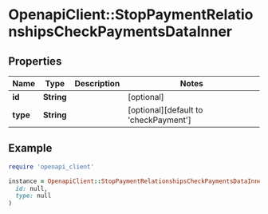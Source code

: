 # OpenapiClient::StopPaymentRelationshipsCheckPaymentsDataInner

## Properties

| Name | Type | Description | Notes |
| ---- | ---- | ----------- | ----- |
| **id** | **String** |  | [optional] |
| **type** | **String** |  | [optional][default to &#39;checkPayment&#39;] |

## Example

```ruby
require 'openapi_client'

instance = OpenapiClient::StopPaymentRelationshipsCheckPaymentsDataInner.new(
  id: null,
  type: null
)
```

